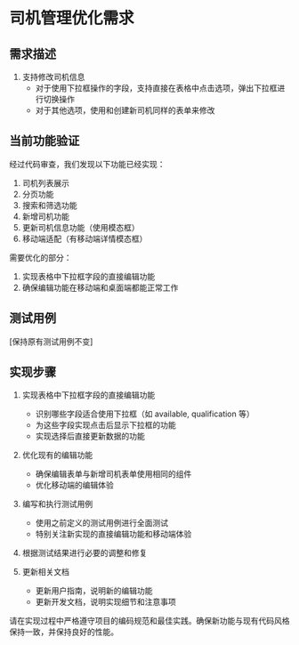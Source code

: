 # 司机管理优化需求

## 需求描述

1. 支持修改司机信息
   - 对于使用下拉框操作的字段，支持直接在表格中点击选项，弹出下拉框进行切换操作
   - 对于其他选项，使用和创建新司机同样的表单来修改

## 当前功能验证

经过代码审查，我们发现以下功能已经实现：

1. 司机列表展示
2. 分页功能
3. 搜索和筛选功能
4. 新增司机功能
5. 更新司机信息功能（使用模态框）
6. 移动端适配（有移动端详情模态框）

需要优化的部分：
1. 实现表格中下拉框字段的直接编辑功能
2. 确保编辑功能在移动端和桌面端都能正常工作

## 测试用例

[保持原有测试用例不变]

## 实现步骤

1. 实现表格中下拉框字段的直接编辑功能
   - 识别哪些字段适合使用下拉框（如 available, qualification 等）
   - 为这些字段实现点击后显示下拉框的功能
   - 实现选择后直接更新数据的功能

2. 优化现有的编辑功能
   - 确保编辑表单与新增司机表单使用相同的组件
   - 优化移动端的编辑体验

3. 编写和执行测试用例
   - 使用之前定义的测试用例进行全面测试
   - 特别关注新实现的直接编辑功能和移动端体验

4. 根据测试结果进行必要的调整和修复

5. 更新相关文档
   - 更新用户指南，说明新的编辑功能
   - 更新开发文档，说明实现细节和注意事项

请在实现过程中严格遵守项目的编码规范和最佳实践。确保新功能与现有代码风格保持一致，并保持良好的性能。
